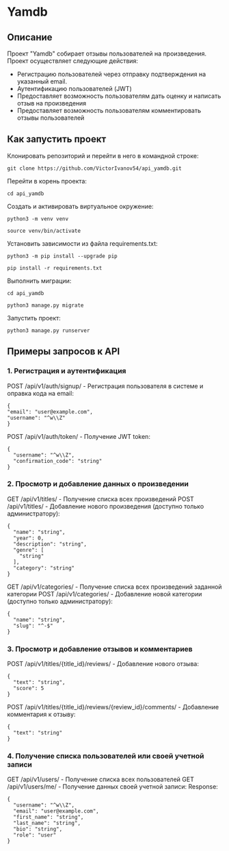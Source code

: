 # Yamdb

## Описание
Проект "Yamdb" собирает отзывы пользователей на произведения.
Проект осуществляет следующие действия:

+ Регистрацию пользователей через отправку подтверждения на указанный email.
+ Аутентификацию пользователей (JWT)
+ Предоставляет возможность пользователям дать оценку и написать отзыв на произведения
+ Предоставляет возможность пользователям комментировать отзывы пользователей
  

## Как запустить проект

Клонировать репозиторий и перейти в него в командной строке:
```
git clone https://github.com/VictorIvanov54/api_yamdb.git
```

Перейти в корень проекта:
```
cd api_yamdb
```

Cоздать и активировать виртуальное окружение:
```
python3 -m venv venv
```
```
source venv/bin/activate
```

Установить зависимости из файла requirements.txt:
```
python3 -m pip install --upgrade pip
```
```
pip install -r requirements.txt
```

Выполнить миграции:
```
cd api_yamdb
```
```
python3 manage.py migrate
```
Запустить проект:
```
python3 manage.py runserver
```

## Примеры запросов к API

### 1. Регистрация и аутентификация

POST /api/v1/auth/signup/ - Регистрация пользователя в системе и оправка кода на email:
```
{
"email": "user@example.com",
"username": "^w\\Z"
}
```
POST /api/v1/auth/token/  - Получение JWT token:
```
{
  "username": "^w\\Z",
  "confirmation_code": "string"
}
```
### 2. Просмотр и добавление данных о произведении

GET  /api/v1/titles/  - Получение списка всех произведений
POST /api/v1/titles/ - Добавление нового произведения (доступно только администратору):
```
{
  "name": "string",
  "year": 0,
  "description": "string",
  "genre": [
    "string"
  ],
  "category": "string"
}
```
GET  /api/v1/categories/  - Получение списка всех произведений заданной категории
POST  /api/v1/categories/ - Добавление новой категории (доступно только администратору):
```
{
  "name": "string",
  "slug": "^-$"
}
```
### 3. Просмотр и добавление отзывов и комментариев

POST /api/v1/titles/{title_id}/reviews/ - Добавление нового отзыва:
```
{
  "text": "string",
  "score": 5
}
```

POST /api/v1/titles/{title_id}/reviews/{review_id}/comments/ - Добавление комментария к отзыву:
```
{
  "text": "string"
}
```

### 4. Получение списка пользователей или своей учетной записи

GET /api/v1/users/ - Получение списка всех пользователей
GET /api/v1/users/me/ - Получение данных своей учетной записи:
Response:
```
{
  "username": "^w\\Z",
  "email": "user@example.com",
  "first_name": "string",
  "last_name": "string",
  "bio": "string",
  "role": "user"
}
```

